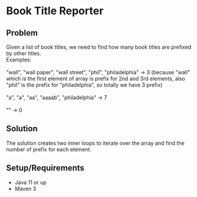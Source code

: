 # Book Title Reporter
## Problem
Given a list of book titles, we need to find how many book titles are prefixed by other titles. <br> 
Examples: <br><br>
"wall", "wall paper", "wall street", "phil", "philadelphia" -> 3 (because "wall" which is the first element of array is prefix for 2nd and 3rd elements, also "phil" is the prefix for "philadelphia", so totally we have 3 prefix) <br><br>
"a", "a", "aa", "aaaab", "philadelphia" -> 7 <br><br>
"" -> 0 <br>

## Solution 
The solution creates two inner loops to iterate over the array and find the number of prefix for each element.

## Setup/Requirements
* Java 11 or up
* Maven 3
